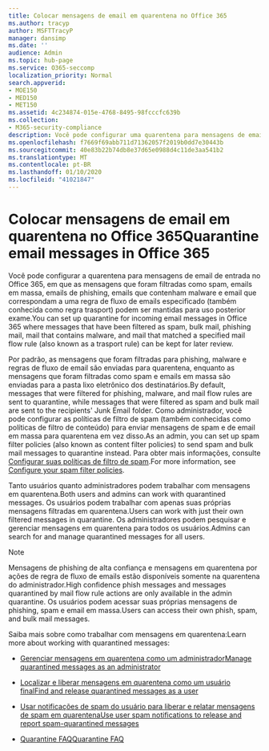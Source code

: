 ```yaml
---
title: Colocar mensagens de email em quarentena no Office 365
ms.author: tracyp
author: MSFTTracyP
manager: dansimp
ms.date: ''
audience: Admin
ms.topic: hub-page
ms.service: O365-seccomp
localization_priority: Normal
search.appverid:
- MOE150
- MED150
- MET150
ms.assetid: 4c234874-015e-4768-8495-98fcccfc639b
ms.collection:
- M365-security-compliance
description: Você pode configurar uma quarentena para mensagens de email de entrada no Office 365, onde as mensagens de email de entrada que foram filtradas como spam, em massa, emails de phishing e malware podem ser mantidas para revisão posterior.
ms.openlocfilehash: f7669f69abb711d71362057f2019b0dd7e30443b
ms.sourcegitcommit: 40e83b22b74db8e37d65e0988d4c11de3aa541b2
ms.translationtype: MT
ms.contentlocale: pt-BR
ms.lasthandoff: 01/10/2020
ms.locfileid: "41021847"
---
```

# <a name="quarantine-email-messages-in-office-365"></a><span data-ttu-id="ad628-103">Colocar mensagens de email em quarentena no Office 365</span><span class="sxs-lookup"><span data-stu-id="ad628-103">Quarantine email messages in Office 365</span></span>

<span data-ttu-id="ad628-104">Você pode configurar a quarentena para mensagens de email de entrada no Office 365, em que as mensagens que foram filtradas como spam, emails em massa, emails de phishing, emails que contenham malware e email que correspondam a uma regra de fluxo de emails especificado (também conhecida como regra trasport) podem ser mantidas para uso posterior exame.</span><span class="sxs-lookup"><span data-stu-id="ad628-104">You can set up quarantine for incoming email messages in Office 365 where messages that have been filtered as spam, bulk mail, phishing mail, mail that contains malware, and mail that matched a specified mail flow rule (also known as a trasport rule) can be kept for later review.</span></span>
  
<span data-ttu-id="ad628-105">Por padrão, as mensagens que foram filtradas para phishing, malware e regras de fluxo de email são enviadas para quarentena, enquanto as mensagens que foram filtradas como spam e emails em massa são enviadas para a pasta lixo eletrônico dos destinatários.</span><span class="sxs-lookup"><span data-stu-id="ad628-105">By default, messages that were filtered for phishing, malware, and mail flow rules are sent to quarantine, while messages that were filtered as spam and bulk mail are sent to the recipients' Junk Email folder.</span></span> <span data-ttu-id="ad628-106">Como administrador, você pode configurar as políticas de filtro de spam (também conhecidas como políticas de filtro de conteúdo) para enviar mensagens de spam e de email em massa para quarentena em vez disso.</span><span class="sxs-lookup"><span data-stu-id="ad628-106">As an admin, you can set up spam filter policies (also known as content filter policies) to send spam and bulk mail messages to quarantine instead.</span></span> <span data-ttu-id="ad628-107">Para obter mais informações, consulte [Configurar suas políticas de filtro de spam](configure-your-spam-filter-policies.md).</span><span class="sxs-lookup"><span data-stu-id="ad628-107">For more information, see [Configure your spam filter policies](configure-your-spam-filter-policies.md).</span></span>
  
<span data-ttu-id="ad628-108">Tanto usuários quanto administradores podem trabalhar com mensagens em quarentena.</span><span class="sxs-lookup"><span data-stu-id="ad628-108">Both users and admins can work with quarantined messages.</span></span> <span data-ttu-id="ad628-109">Os usuários podem trabalhar com apenas suas próprias mensagens filtradas em quarentena.</span><span class="sxs-lookup"><span data-stu-id="ad628-109">Users can work with just their own filtered messages in quarantine.</span></span> <span data-ttu-id="ad628-110">Os administradores podem pesquisar e gerenciar mensagens em quarentena para todos os usuários.</span><span class="sxs-lookup"><span data-stu-id="ad628-110">Admins can search for and manage quarantined messages for all users.</span></span>

> [!NOTE]
> <span data-ttu-id="ad628-111">Mensagens de phishing de alta confiança e mensagens em quarentena por ações de regra de fluxo de emails estão disponíveis somente na quarentena do administrador.</span><span class="sxs-lookup"><span data-stu-id="ad628-111">High confidence phish messages and messages quarantined by mail flow rule actions are only available in the admin quarantine.</span></span> <span data-ttu-id="ad628-112">Os usuários podem acessar suas próprias mensagens de phishing, spam e email em massa.</span><span class="sxs-lookup"><span data-stu-id="ad628-112">Users can access their own phish, spam, and bulk mail messages.</span></span> 
  
<span data-ttu-id="ad628-113">Saiba mais sobre como trabalhar com mensagens em quarentena:</span><span class="sxs-lookup"><span data-stu-id="ad628-113">Learn more about working with quarantined messages:</span></span>
  
- [<span data-ttu-id="ad628-114">Gerenciar mensagens em quarentena como um administrador</span><span class="sxs-lookup"><span data-stu-id="ad628-114">Manage quarantined messages as an administrator</span></span>](manage-quarantined-messages-and-files.md)

- [<span data-ttu-id="ad628-115">Localizar e liberar mensagens em quarentena como um usuário final</span><span class="sxs-lookup"><span data-stu-id="ad628-115">Find and release quarantined messages as a user</span></span>](find-and-release-quarantined-messages-as-a-user.md)

- [<span data-ttu-id="ad628-116">Usar notificações de spam do usuário para liberar e relatar mensagens de spam em quarentena</span><span class="sxs-lookup"><span data-stu-id="ad628-116">Use user spam notifications to release and report spam-quarantined messages</span></span>](use-spam-notifications-to-release-and-report-quarantined-messages.md)

- [<span data-ttu-id="ad628-117">Quarantine FAQ</span><span class="sxs-lookup"><span data-stu-id="ad628-117">Quarantine FAQ</span></span>](quarantine-faq.md)
